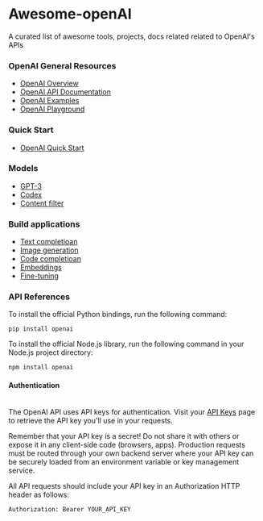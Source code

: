 # Awesome-openAI
A curated list of awesome tools, projects, docs related related to OpenAI's APIs

### OpenAI General Resources
<ul>
  <li><a href="https://beta.openai.com/">OpenAI Overview</a></li>
  <li><a href="https://beta.openai.com/docs/introduction">OpenAI API Documentation</a></li>
  <li><a href="https://beta.openai.com/examples">OpenAI Examples</a></li>
  <li><a href="https://beta.openai.com/playground">OpenAI Playground</a></li>
</ul>

### Quick Start
<ul>
  <li><a href="https://beta.openai.com/docs/quickstart">OpenAI Quick Start</a></li>
</ul>

### Models
<ul>
  <li><a href="https://beta.openai.com/docs/models/gpt-3">GPT-3</a></li>
  <li><a href="https://beta.openai.com/docs/models/codex">Codex</a></li>
  <li><a href="https://beta.openai.com/docs/models/content-filter">Content filter</a></li>
</ul>

### Build applications
<ul>
  <li><a href="https://beta.openai.com/docs/guides/completion">Text completioan</a></li>
  <li><a href="https://beta.openai.com/docs/guides/images">Image generation</a></li>
  <li><a href="https://beta.openai.com/docs/guides/code">Code completioan</a></li>
  <li><a href="https://beta.openai.com/docs/guides/embeddings">Embeddings</a></li>
  <li><a href="https://beta.openai.com/docs/guides/fine-tuning">Fine-tuning</a></li>
</ul>

### API References
To install the official Python bindings, run the following command:
```
pip install openai
```
To install the official Node.js library, run the following command in your Node.js project directory:

```
npm install openai
```
#### Authentication
<br>The OpenAI API uses API keys for authentication. Visit your <a href="https://beta.openai.com/account/api-keys">API Keys</a>  page to retrieve the API key you'll use in your requests.

Remember that your API key is a secret! Do not share it with others or expose it in any client-side code (browsers, apps). Production requests must be routed through your own backend server where your API key can be securely loaded from an environment variable or key management service.

All API requests should include your API key in an Authorization HTTP header as follows:
```
Authorization: Bearer YOUR_API_KEY
```
